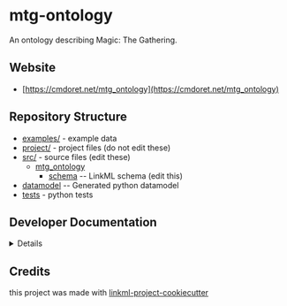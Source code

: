 # mtg-ontology

An ontology describing Magic: The Gathering.

## Website

* [https://cmdoret.net/mtg_ontology](https://cmdoret.net/mtg_ontology)

## Repository Structure

* [examples/](examples/) - example data
* [project/](project/) - project files (do not edit these)
* [src/](src/) - source files (edit these)
    * [mtg_ontology](src/mtg_ontology)
        * [schema](src/mtg_ontology/schema) -- LinkML schema (edit this)
* [datamodel](src/mtg_ontology/datamodel) -- Generated python datamodel
* [tests](tests/) - python tests

## Developer Documentation

<details>
Use the `make` command to generate project artefacts:

- `make all`: make everything
- `make deploy`: deploys site

</details>

## Credits

this project was made with [linkml-project-cookiecutter](https://github.com/linkml/linkml-project-cookiecutter)
